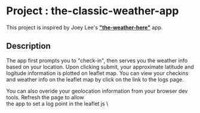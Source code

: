# Project : the-classic-weather-app

This project is inspired by Joey Lee's **["the-weather-here"](https://github.com/joeyklee/the-weather-here)** app.

## Description
The app first prompts you to "check-in", then serves you the weather info based on your location.
Upon clicking submit, your approximate latitude and logitude information is plotted on leaflet map.
You can view your checkins and weather info on the leaflet map by click on the link to the logs page. 

You can also overide your geolocation information from your browser dev tools. Refresh the page to allow \
the app to set a log point in the leaflet js \

